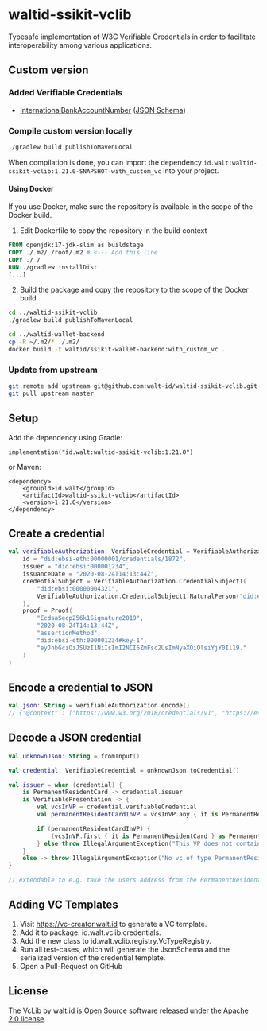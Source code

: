 # waltid-ssikit-vclib

Typesafe implementation of W3C Verifiable Credentials in order to facilitate interoperability among various applications.

## Custom version

### Added Verifiable Credentials

- [InternationalBankAccountNumber](./src/main/kotlin/id/walt/vclib/credentials/InternationalBankAccountNumber.kt) ([JSON Schema](./src/test/resources/schemas/InternationalBankAccountNumber.json))

### Compile custom version locally

```sh
./gradlew build publishToMavenLocal
```

When compilation is done, you can import the dependency `id.walt:waltid-ssikit-vclib:1.21.0-SNAPSHOT-with_custom_vc` into your project.

#### Using Docker

If you use Docker, make sure the repository is available in the scope of the Docker build.

1. Edit Dockerfile to copy the repository in the build context

```Dockerfile
FROM openjdk:17-jdk-slim as buildstage
COPY ./.m2/ /root/.m2 # <--- Add this line
COPY ./ /
RUN ./gradlew installDist
[...]
```

2. Build the package and copy the repository to the scope of the Docker build

```sh
cd ../waltid-ssikit-vclib
./gradlew build publishToMavenLocal

cd ../waltid-wallet-backend
cp -R ~/.m2/* ./.m2/
docker build -t waltid/ssikit-wallet-backend:with_custom_vc .
```

### Update from upstream

```sh
git remote add upstream git@github.com:walt-id/waltid-ssikit-vclib.git
git pull upstream master
```

## Setup

Add the dependency using Gradle:

    implementation("id.walt:waltid-ssikit-vclib:1.21.0")

or Maven:

    <dependency>
        <groupId>id.walt</groupId>
        <artifactId>waltid-ssikit-vclib</artifactId>
        <version>1.21.0</version>
    </dependency>

## Create a credential

```kotlin
val verifiableAuthorization: VerifiableCredential = VerifiableAuthorization(
    id = "did:ebsi-eth:00000001/credentials/1872",
    issuer = "did:ebsi:000001234",
    issuanceDate = "2020-08-24T14:13:44Z",
    credentialSubject = VerifiableAuthorization.CredentialSubject1(
        "did:ebsi:00000004321",
        VerifiableAuthorization.CredentialSubject1.NaturalPerson("did:example:00001111")
    ),
    proof = Proof(
        "EcdsaSecp256k1Signature2019",
        "2020-08-24T14:13:44Z",
        "assertionMethod",
        "did:ebsi-eth:000001234#key-1",
        "eyJhbGciOiJSUzI1NiIsImI2NCI6ZmFsc2UsImNyaXQiOlsiYjY0Il19."
    )
)
```

## Encode a credential to JSON

```kotlin
val json: String = verifiableAuthorization.encode()
// {"@context" : ["https://www.w3.org/2018/credentials/v1", "https://ess ...
```

## Decode a JSON credential

```kotlin
val unknownJson: String = fromInput()

val credential: VerifiableCredential = unknownJson.toCredential()

val issuer = when (credential) {
    is PermanentResidentCard -> credential.issuer
    is VerifiablePresentation -> {
        val vcsInVP = credential.verifiableCredential
        val permanentResidentCardInVP = vcsInVP.any { it is PermanentResidentCard }

        if (permanentResidentCardInVP) {
            (vcsInVP.first { it is PermanentResidentCard } as PermanentResidentCard).issuer
        } else throw IllegalArgumentException("This VP does not contain a PermanentResidentCard")
    }
    else -> throw IllegalArgumentException("No vc of type PermanentResidentCard was found!")
}

// extendable to e.g. take the users address from the PermanentResidentCard, or an Europass (if supplied), or a VerifiableUtilityBill etc...
```

## Adding VC Templates

1. Visit https://vc-creator.walt.id to generate a VC template.
2. Add it to package: id.walt.vclib.credentials.
3. Add the new class to id.walt.vclib.registry.VcTypeRegistry.
4. Run all test-cases, which will generate the JsonSchema and the serialized version of the credential template.
5. Open a Pull-Request on GitHub

## License

The VcLib by walt.id is Open Source software released under the [Apache 2.0 license](https://www.apache.org/licenses/LICENSE-2.0.html).
